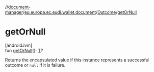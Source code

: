 //[document-manager](../../../index.md)/[eu.europa.ec.eudi.wallet.document](../index.md)/[Outcome](index.md)/[getOrNull](get-or-null.md)

# getOrNull

[androidJvm]\
fun [getOrNull](get-or-null.md)(): [T](index.md)?

Returns the encapsulated value if this instance represents a successful outcome or `null` if it is
failure.
